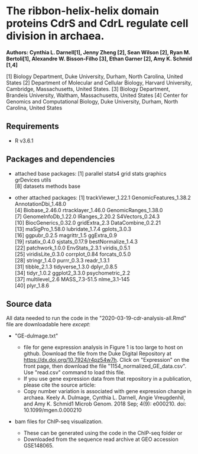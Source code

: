 # The ribbon-helix-helix domain proteins CdrS and CdrL regulate cell division in archaea. 
**Authors: Cynthia L. Darnell[1], Jenny Zheng [2], Sean Wilson [2], Ryan M. Bertoli[1], Alexandre W. Bisson-Filho [3], Ethan Garner [2], Amy K. Schmid [1,4]**

[1] Biology Department, Duke University, Durham, North Carolina, United States
[2] Department of Molecular and Cellular Biology, Harvard University, Cambridge, Massachusetts, United States.
[3] Biology Department, Brandeis University, Waltham, Massachusetts, United States
[4] Center for Genomics and Computational Biology, Duke University, Durham, North Carolina, United States

## Requirements
- R v3.6.1

## Packages and dependencies
     
- attached base packages:
 [1] parallel  stats4    grid      stats     graphics  grDevices utils    
 [8] datasets  methods   base     

- other attached packages:
 [1] trackViewer_1.22.1     GenomicFeatures_1.38.2 AnnotationDbi_1.48.0  
 [4] Biobase_2.46.0         rtracklayer_1.46.0     GenomicRanges_1.38.0  
 [7] GenomeInfoDb_1.22.0    IRanges_2.20.2         S4Vectors_0.24.3      
[10] BiocGenerics_0.32.0    gridExtra_2.3          DataCombine_0.2.21    
[13] maSigPro_1.58.0        lubridate_1.7.4        gplots_3.0.3          
[16] ggpubr_0.2.5           magrittr_1.5           ggExtra_0.9           
[19] rstatix_0.4.0          sjstats_0.17.9         bestNormalize_1.4.3   
[22] patchwork_1.0.0        EnvStats_2.3.1         viridis_0.5.1         
[25] viridisLite_0.3.0      corrplot_0.84          forcats_0.5.0         
[28] stringr_1.4.0          purrr_0.3.3            readr_1.3.1           
[31] tibble_2.1.3           tidyverse_1.3.0        dplyr_0.8.5           
[34] tidyr_1.0.2            ggplot2_3.3.0          psychometric_2.2      
[37] multilevel_2.6         MASS_7.3-51.5          nlme_3.1-145          
[40] plyr_1.8.6                 
           
## Source data
All data needed to run the code in the "2020-03-19-cdr-analysis-all.Rmd" file are downloadable here _except_:
- "GE-dulmage.txt" 
     - file for gene expression analysis in Figure 1 is too large to host on github. Download the file from the Duke Digital Repository at  https://dx.doi.org/10.7924/r4pz54w7h. Click on "Expression" on the front page, then download the file "1154_normalized_GE_data.csv". Use "read.csv" command to load this file.
     - If you use gene expression data from that repository in a publication, please cite the source article: 
     - Copy number variation is associated with gene expression change in archaea. Keely A. Dulmage, Cynthia L. Darnell, Angie Vreugdenhil, and Amy K. Schmid1 Microb Genom. 2018 Sep; 4(9): e000210. doi: 10.1099/mgen.0.000210

- bam files for ChIP-seq visualization. 
     - These can be generated using the code in the ChIP-seq folder or 
     - Downloaded from the sequence read archive at GEO accession GSE148065.

